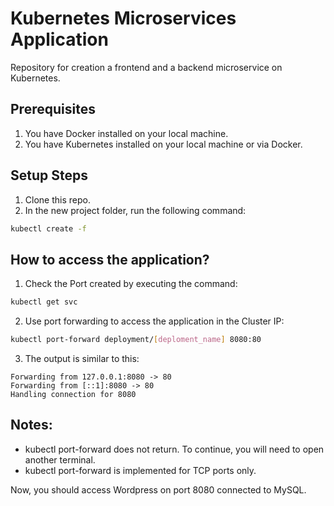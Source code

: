 # Kubernetes Microservices Application
Repository for creation a frontend and a backend microservice on Kubernetes.



## Prerequisites
1. You have Docker installed on your local machine.
2. You have Kubernetes installed on your local machine or via Docker.



## Setup Steps
1. Clone this repo.
2. In the new project folder, run the following command:
```sh
kubectl create -f 
```



## How to access the application?
1. Check the Port created by executing the command:
```sh
kubectl get svc
```
2. Use port forwarding to access the application in the Cluster IP:
```sh
kubectl port-forward deployment/[deploment_name] 8080:80
```
3. The output is similar to this:
```ssh
Forwarding from 127.0.0.1:8080 -> 80
Forwarding from [::1]:8080 -> 80
Handling connection for 8080
```




## Notes:
   - kubectl port-forward does not return. To continue, you will need to open another terminal.
   - kubectl port-forward is implemented for TCP ports only.


Now, you should access Wordpress on port 8080 connected to MySQL.
